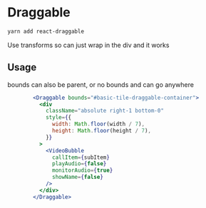 # Draggable

```bash
yarn add react-draggable
```

Use transforms so can just wrap in the div and it works

## Usage

bounds can also be parent, or no bounds and can go anywhere

```jsx
        <Draggable bounds="#basic-tile-draggable-container">
          <div
            className="absolute right-1 bottom-0"
            style={{
              width: Math.floor(width / 7),
              height: Math.floor(height / 7),
            }}
          >
            <VideoBubble
              callItem={subItem}
              playAudio={false}
              monitorAudio={true}
              showName={false}
            />
          </div>
        </Draggable>
```

